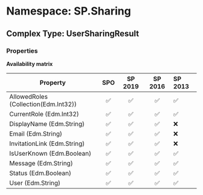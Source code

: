 # Namespace: SP.Sharing

## Complex Type: UserSharingResult

### Properties

**Availability matrix**

Property | SPO | SP 2019 | SP 2016 | SP 2013
----------|:---:|:-------:|:-------:|:-------
AllowedRoles (Collection(Edm.Int32)) | ✅ | ✅ | ✅ | ✅
CurrentRole (Edm.Int32) | ✅ | ✅ | ✅ | ✅
DisplayName (Edm.String) | ✅ | ✅ | ✅ | ❌
Email (Edm.String) | ✅ | ✅ | ✅ | ❌
InvitationLink (Edm.String) | ✅ | ✅ | ✅ | ❌
IsUserKnown (Edm.Boolean) | ✅ | ✅ | ✅ | ✅
Message (Edm.String) | ✅ | ✅ | ✅ | ✅
Status (Edm.Boolean) | ✅ | ✅ | ✅ | ✅
User (Edm.String) | ✅ | ✅ | ✅ | ✅
